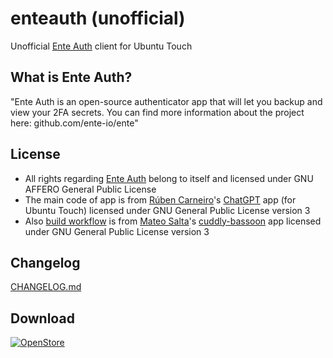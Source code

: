 # enteauth (unofficial) 
Unofficial [Ente Auth](https://ente.io/blog/auth/) client for Ubuntu Touch

## What is Ente Auth?
"Ente Auth is an open-source authenticator app that will let you backup and view your 2FA secrets. You can find more information about the project here: github.com/ente-io/ente"

## License
- All rights regarding [Ente Auth](https://ente.io/contact) belong to itself and licensed under GNU AFFERO General Public License
- The main code of app is from [Rúben Carneiro](https://gitlab.com/rubencarneiro)'s [ChatGPT](https://gitlab.com/rubencarneiro/ChatGPT) app (for Ubuntu Touch) licensed under GNU General Public License version 3
- Also [build workflow](https://github.com/symbuzzer/ekshi/blob/master/.github/workflows/clickable.yml) is from [Mateo Salta](https://github.com/mateosalta)'s [cuddly-bassoon](https://github.com/mateosalta/cuddly-bassoon) app licensed under GNU General Public License version 3

## Changelog
[CHANGELOG.md](https://github.com/symbuzzer/enteauth/blob/main/CHANGELOG.md)

## Download
[![OpenStore](https://open-store.io/badges/en_US.png)](https://open-store.io/app/enteauth.symbuzzer)
